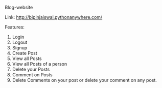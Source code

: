  Blog-website

Link: 
http://bipinjaiswal.pythonanywhere.com/

Features:

1) Login
2) Logout
3) Signup
4) Create Post
5) View all Posts
6) View all Posts of a person
7) Delete your Posts
8) Comment on Posts
9) Delete Comments on your post or delete your comment on any post.
